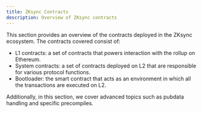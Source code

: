```yaml
---
title: ZKsync Contracts
description: Overview of ZKsync contracts
---
```


This section provides an overview of the contracts deployed in the ZKsync ecosystem.
The contracts covered consist of:

- L1 contracts: a set of contracts that powers interaction with the rollup on Ethereum.
- System contracts: a set of contracts deployed on L2 that are responsible for various protocol functions.
- Bootloader: the smart contract that acts as an environment in which all the transactions are executed on L2.

Additionally, in this section, we cover advanced topics such as pubdata handling and specific precompiles.
